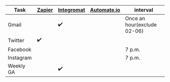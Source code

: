 | Task      | [Zapier]           | [Integromat]       | [Automate.io] | interval                    |
| --------- | ------------------ | ------------------ | ------------- | --------------------------- |
| Gmail     |                    | :heavy_check_mark: |               | Once an hour(exclude 02-06) |
| Twitter   | :heavy_check_mark: |                    |               |                             |
| Facebook  |                    |                    |               | 7 p.m.                      |
| Instagram |                    |                    |               | 7 p.m.                      |
| Weekly GA |                    | :heavy_check_mark: |               |                             |

[zapier]: https://zapier.com/
[integromat]: https://www.integromat.com/
[automate.io]: https://automate.io/
